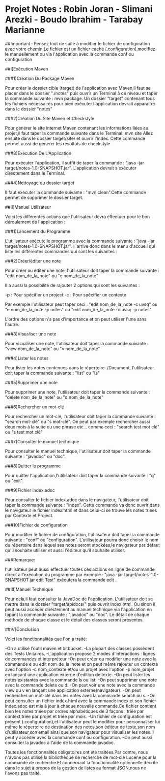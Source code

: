 # Projet Notes : Robin Joran - Slimani Arezki - Boudo Ibrahim - Tarabay Marianne

##Important : Pensez tout de suite à modifier le fichier de configuration avec votre chemin.Le fichier est un fichier caché (.configuration),modifiez le manuellement ou via l'application avec la commande conf ou configuration

##I]Exécution Maven

###1)Création Du Package Maven

  Pour créer le dossier cible (target) de l'application avec Maven,il faut se placer dans le dossier "./notes" puis ouvrir un Terminal à ce niveau et taper la commande suivante : mvn package.
  Un dossier "target" contenant tous les fichiers nécessaires pour bien exécuter l'application devrait apparaitre dans le dossier "notes"
  
###2)Création Du Site Maven et Checkstyle

  Pour générer le site internet Maven contenant les informations liées au projet,il faut taper la commande suivante dans le Terminal: mvn site
  Allez ensuite dans le dossier target/site/ et ouvrir l'index.
Cette commande permet aussi de générer les résultats de checkstyle
    
###3)Exécution De L'Application

  Pour exécuter l'application, il suffit de taper la commande : "java -jar target/notes-1.0-SNAPSHOT.jar".
  L'application devrait s'exécuter directement dans le Terminal.
    
###4)Nettoyage du dossier target

  Il faut exécuter la commande suivante : "mvn clean".Cette commande permet de supprimer le dossier target.
  
##II]Manuel Utilisateur

  Voici les différentes actions que l'utilisateur devra effectuer pour le bon déroulement de l'application :
  
###1)Lancement du Programme

  L'utilisateur exécute le programme avec la commande suivante : "java -jar target/notes-1.0-SNAPSHOT.jar".
  Il arrive donc dans le menu d'accueil qui liste les différentes commandes qui sont les suivantes :

###2)Créer/éditer une note

Pour créer ou éditer une note, l'utilisateur doit taper la commande suivante : "edit nom_de_la_note" ou "e nom_de_la_note" 

Il a aussi la possibilité de rajouter 2 options qui sont les suivantes :

-p : Pour spécifier un project
-c : Pour spécifier un contexte

Par exemple l'utilisateur peut taper ceci : "edit nom_de_la_note -c uvsq" ou "e nom_de_la_note -p notes" ou "edit nom_de_la_note -c uvsq -p notes"

L'ordre des options n'a pas d'importance et on peut utiliser l'une sans l'autre.

###3)Visualiser une note

Pour visualiser une note, l'utilisateur doit taper la commande suivante : "view nom_de_la_note" ou "v nom_de_la_note" 

###4)Lister les notes

Pour lister les notes contenues dans le répertoire ./Document, l'utilisateur doit taper la commande suivante : "list" ou "ls" 

###5)Supprimer une note

Pour supprimer une note, l'utilisateur doit taper la commande suivante : "delete nom_de_la_note" ou "d nom_de_la_note" 

###6)Rechercher un mot-clé

Pour rechercher un mot-clé, l'utilisateur doit taper la commande suivante : "search mot-clé" ou "s mot-clé".
On peut par exemple rechercher aussi deux mots à la suite ou une phrase etc... comme ceci :
"search test mot clé" ou "s test mot clé"

###7)Consulter le manuel technique

Pour consulter le manuel technique, l'utilisateur doit taper la commande suivante : "javadoc" ou "doc".


###8)Quitter le programme

Pour quitter l'application,l'utilisateur doit taper la commande suivante : "q" ou "exit".

###9)Fichier index.adoc

Pour consulter le fichier index.adoc dans le navigateur, l'utilisateur doit taper la commande suivante : "index".
Cette commande va donc ouvrir dans le navigateur le fichier index.html et dans celui-ci 
se trouve les notes triées par Contexte et Project.

###10)Fichier de configuration

Pour modifier le fichier de configuration, l'utilisateur doit taper la commande suivante : "conf" ou "configuration".
L'utilisateur pourra donc choisir le nom du répertoire dans lequel ses notes seront stockées,le navigateur par défaut qu'il souhaite utiliser et aussi l'éditeur qu'il souhaite utiliser.

###Remarque:

l'utilisateur peut aussi effectuer toutes ces actions en ligne de commande direct à l'exécution du programme par exemple : "java -jar target/notes-1.0-SNAPSHOT.jar edit Test" exécutera la commande edit .

##III]Manuel Technique

  Pour cela,il faut consulter la JavaDoc de l'application.
L'utilisateur doit se mettre dans le dossier "target/apidocs/" puis ouvrir index.html.
Ou sinon il peut aussi accéder directement au manuel technique via l'application en tapant la commande suivante : "javadoc" ou "doc".
Le détail de chaque méthode de chaque classe et le détail des classes seront présentes.

##IV]Conclusion

  Voici les fonctionnalités que l'on a traité:
  
  -On a utilisé l'outil maven et bitbucket.
  -La plupart des classes possèdent des Tests Unitaires.
  -L'application propose 2 modes d'interactions : lignes de commandes et interpréteur
  -On peut créer ou modifier une note avec la commande e ou edit nom_de_la_note et on peut même rajouter un contexte avec l'option -c nom_contexte et/ou un projet avec l'option -p nom_projet en lançant une application externe d'edition de texte.
  -On peut lister les notes existantes avec la commande ls ou list.
  -On peut supprimer une note avec la commande delete ou d.
  -On peut voir une note avec la commande view ou v en lançant une application externe(navigateur).
  -On peut rechercher un mot-clé dans les notes avec la commande search ou s.
  -On peut consulter un fichier index.html avec la commande index et son fichier index.adoc est mis à jour à chaque nouvelle commande.Ce fichier contient bien les notes triées par ordres alphabétiques de 3 façons : triée par context,triée par projet et triée par mois.
  -Un fichier de configuration est présent (.configuration),et l'utilisateur peut le modifier pour personnaliser lui même le répertoire de destination des notes,son éditeur de texte,son nom d'utilisateur,son email ainsi que son navigateur pour visualiser les notes.Il peut y accéder avec la commande conf ou configuration.
  -On peut aussi consulter la javadoc à l'aide de la commande javadoc.
  
  Toutes les fonctionnalités obligatoires ont été traitées.Par contre, nous n'avons pas utilisé la bibliothèque de recherche de mot-clé Lucene pour la commande de recherche.Et concernant la fonctionnalité optionnelle décrite dans le sujet à propos de la gestion de listes au format JSON,nous ne l'avons pas traité.
